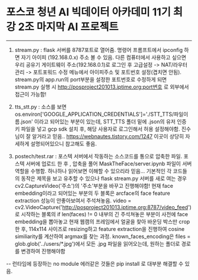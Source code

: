 # 포스코 청년 AI 빅데이터 아카데미 11기 최강 2조 마지막 AI 프로젝트
----
  1. stream.py : flask 서버를 8787포트로 열어줌. 명령어 프롬프트에서 ipconfig 하면 자기 아이피 (192.168.0.x) 주소 볼 수 있음. 다른 컴퓨터에서 사용하고 싶으면 우리 공유기 게이트웨이 주소(192.168.0.1)로 로그인 후 고급설정 -> NAT/라우터 관리 -> 포트포워드 수정 메뉴에서 아이피주소 및 포트번호 설정(겹치면 안됨). stream.py의 app.run의 port부분을 설정한 포트번호로 수정하게 되면 stream.py 실행 시 http://posproject201013.iptime.org:port번호 로 외부에서 접근이 가능함!
  
  2. tts_stt.py : 소스를 보면 os.environ['GOOGLE_APPLICATION_CREDENTIALS']='./STT_TTS/파일이름.json' 이라고 되어있는 부분이 있는데, STT_TTS 폴더 밑에 .json의 유저 인증 키 파일을 넣고
  gcp sdk 설치 후, 해당 사용자로 로그인해서 허용 설정해야함. 진수님이 잘 알거라고 믿음.. https://webnautes.tistory.com/1247 이곳이 상당히 자세하게 설명되어있으니 참고해도 좋음.
  
  3. postech/test.rar : 포스텍 서버에서 작동하는 소스코드를 통으로 압축한 파일. 포스텍 서버에 업로드 한 후 , 압축을 풀어 MaskTheFace/server.ipynb 파일이 서버 역할을 수행함. 하나하나 읽어보면 이해할 수 있으리라 믿음... 기본적인 각 코드들의 동작은 제목을 보고 유추할 수 있으나 flask stream.py 서버를 새로 여는 경우 cv2.CaptureVideo('주소')의 '주소'부분을 바꾸고 진행해야함! 현재 face embedding이라고 되어있는 부분의 두 블록은 arcface의 face feature extraction 성능이 안좋아보여서 주석쳐놓음. video = cv2.VideoCapture('http://posproject201013.iptime.org:8787/video_feed') 로 시작하는 블록의 if len(faces) != 0 내부의 긴 주석쳐놓은 부분이 사전에 face embedding을 뽑아놓고 현재 웹캠의 프레임에서 얼굴을 찾아 바운딩 박스만 crop 한 후, 114x114 사이즈로 resizing하고 feature extraction을 진행하여 cosine similiarity를 계산하여 argmax를 찾는 과정. known_faces_encoding은 files = glob.glob('../users/\*.jpg')에서 모든 .jpg 파일을 읽어오는데, 원하는 폴더로 경로를 변경하여 진행해야함  
  
  -- 런타임에 등장하는 no module 에러같은 것들은 pip install 로 대부분 해결할 수 있음. 
